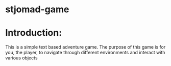 # stjomad-game
# Introduction: 
This is a simple text based adventure game. The purpose of this game is for you, the player, to navigate through different environments and interact with various objects